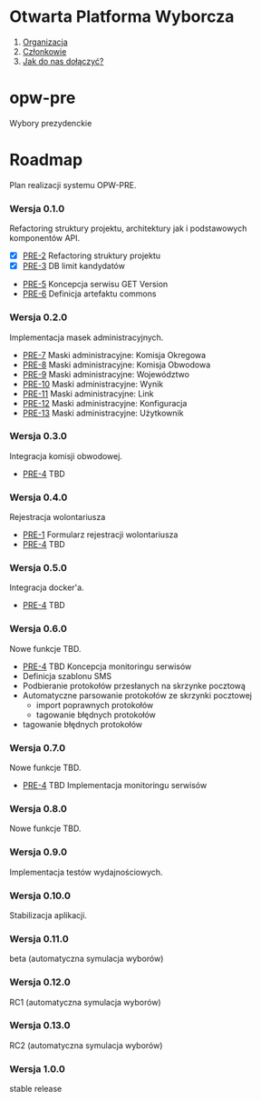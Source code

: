 # Otwarta Platforma Wyborcza
1. [Organizacja](https://github.com/OtwartaPlatformaWyborcza/Organizacja#otwarta-platforma-wyborcza)  
2. [Członkowie](https://github.com/OtwartaPlatformaWyborcza/Organizacja#cz%C5%82onkowie)  
3. [Jak do nas dołączyć?](https://github.com/OtwartaPlatformaWyborcza/Organizacja#jak-do-nas-do%C5%82%C4%85czy%C4%87)

# opw-pre
Wybory prezydenckie

# Roadmap
Plan realizacji systemu OPW-PRE.

### Wersja 0.1.0
Refactoring struktury projektu, architektury jak i podstawowych komponentów API.  
* [x] [PRE-2](https://otwartapw.atlassian.net/browse/PRE-2) Refactoring struktury projektu
* [x] [PRE-3](https://otwartapw.atlassian.net/browse/PRE-3) DB limit kandydatów
* [PRE-5](https://otwartapw.atlassian.net/browse/PRE-5) Koncepcja serwisu GET Version
* [PRE-6](https://otwartapw.atlassian.net/browse/PRE-6) Definicja artefaktu commons  

### Wersja 0.2.0
Implementacja masek administracyjnych.  
* [PRE-7](https://otwartapw.atlassian.net/browse/PRE-7) Maski administracyjne: Komisja Okregowa
* [PRE-8](https://otwartapw.atlassian.net/browse/PRE-8) Maski administracyjne: Komisja Obwodowa
* [PRE-9](https://otwartapw.atlassian.net/browse/PRE-9) Maski administracyjne: Województwo
* [PRE-10](https://otwartapw.atlassian.net/browse/PRE-10) Maski administracyjne: Wynik
* [PRE-11](https://otwartapw.atlassian.net/browse/PRE-11) Maski administracyjne: Link
* [PRE-12](https://otwartapw.atlassian.net/browse/PRE-12) Maski administracyjne: Konfiguracja
* [PRE-13](https://otwartapw.atlassian.net/browse/PRE-12) Maski administracyjne: Użytkownik


### Wersja 0.3.0
Integracja komisji obwodowej.  
* [PRE-4](https://otwartapw.atlassian.net/browse/PRE-4) TBD

### Wersja 0.4.0
Rejestracja wolontariusza
* [PRE-1](https://otwartapw.atlassian.net/browse/PRE-1) Formularz rejestracji wolontariusza
* [PRE-4](https://otwartapw.atlassian.net/browse/PRE-4) TBD

### Wersja 0.5.0
Integracja docker'a.
* [PRE-4](https://otwartapw.atlassian.net/browse/PRE-4) TBD

### Wersja 0.6.0
Nowe funkcje TBD.
* [PRE-4](https://otwartapw.atlassian.net/browse/PRE-4) TBD Koncepcja monitoringu serwisów
* Definicja szablonu SMS
* Podbieranie protokołów przesłanych na skrzynke pocztową
* Automatyczne parsowanie protokołów ze skrzynki pocztowej
  * import poprawnych protokołów
  * tagowanie błędnych protokołów
* tagowanie błędnych protokołów



### Wersja 0.7.0
Nowe funkcje TBD.
* [PRE-4](https://otwartapw.atlassian.net/browse/PRE-4) TBD Implementacja monitoringu serwisów

### Wersja 0.8.0
Nowe funkcje TBD.

### Wersja 0.9.0
Implementacja testów wydajnościowych.

### Wersja 0.10.0
Stabilizacja aplikacji.

### Wersja 0.11.0
beta (automatyczna symulacja wyborów)

### Wersja 0.12.0
RC1 (automatyczna symulacja wyborów)

### Wersja 0.13.0
RC2 (automatyczna symulacja wyborów)

### Wersja 1.0.0
stable release

